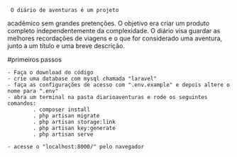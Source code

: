      O diário de aventuras é um projeto
 acadêmico sem grandes pretenções. O objetivo era criar um produto completo independentemente da complexidade. O diário visa guardar as melhores recordações de viagens e o que for considerado uma aventura, junto a um título e uma breve descrição.

 #primeiros passos

    - Faça o download do código
    - crie uma database com mysql chamada "laravel"
    - faça as configurações de acesso com ".env.example" e depois altere o nome para ".env"
    - abra um terminal na pasta diarioaventuras e rode os seguintes comandos:
            . composer install
            . php artisan migrate
            . php artisan storage:link
            . php artisan key:generate 
            . php artisan serve

    - acesse o "localhost:8000/" pelo navegador
